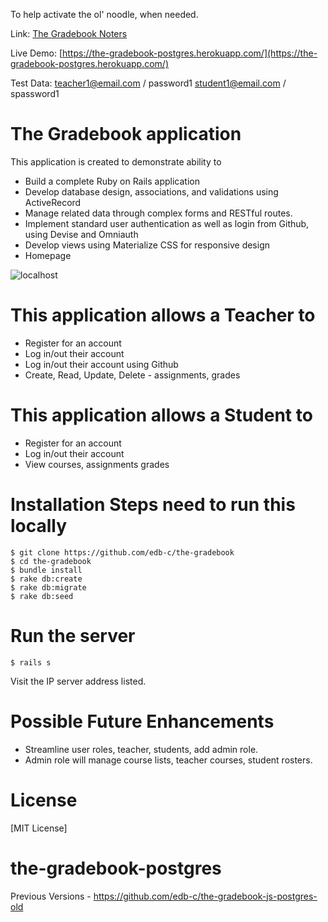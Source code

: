 To help activate the ol' noodle, when needed.

Link: [The Gradebook Noters](http://ethelcofresi.com/Flatiron/the-gradebook.pdf)

Live Demo: [https://the-gradebook-postgres.herokuapp.com/](https://the-gradebook-postgres.herokuapp.com/)

Test Data: teacher1@email.com / password1 student1@email.com / spassword1

# The Gradebook application

This application is created to demonstrate ability to

- Build a complete Ruby on Rails application
- Develop database design, associations, and validations using ActiveRecord
- Manage related data through complex forms and RESTful routes.
- Implement standard user authentication as well as login from Github, using Devise and Omniauth
- Develop views using Materialize CSS for responsive design
- Homepage

![localhost](https://github.com/edb-c/the-gradebook/blob/master/homepage.png)

# This application allows a Teacher to

- Register for an account
- Log in/out their account
- Log in/out their account using Github
- Create, Read, Update, Delete - assignments, grades

# This application allows a Student to

- Register for an account
- Log in/out their account
- View courses, assignments grades

# Installation Steps need to run this locally

    $ git clone https://github.com/edb-c/the-gradebook
    $ cd the-gradebook
    $ bundle install
    $ rake db:create
    $ rake db:migrate
    $ rake db:seed

# Run the server

    $ rails s

Visit the IP server address listed.

# Possible Future Enhancements

- Streamline user roles, teacher, students, add admin role.
- Admin role will manage course lists, teacher courses, student rosters.

# License

[MIT License]

# the-gradebook-postgres

Previous Versions -
https://github.com/edb-c/the-gradebook-js-postgres-old
